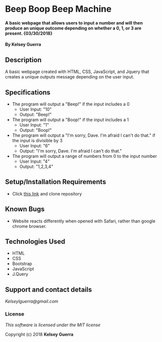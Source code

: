 # Beep Boop Beep Machine

#### A basic webpage that allows users to input a number and will then produce an unique outcome depending on whether a 0, 1, or 3 are present. {03/30/2018}

#### By Kelsey Guerra

## Description

A basic webpage created with HTML, CSS, JavaScript, and Jquery that creates a unique outputs message depending on the user input.

## Specifications

* The program will output a "Beep!" if the input includes a 0
  * User Input: "10"
  * Output: "Beep!"
* The program will output a "Boop!" if the input includes a 1
  * User Input: "1"
  * Output: "Boop!"
* The program will output a "I'm sorry, Dave. I'm afraid I can't do that." if the input is divisible by 3
  * User Input: "6"
  * Output: "I'm sorry, Dave. I'm afraid I can't do that."
* The program will output a range of numbers from 0 to the input number
  * User Input: "4"
  * Output: "1,2,3,4"
  
## Setup/Installation Requirements
* Click
<a href="https://github.com/kelseyguerra/beepboop.git">this link</a> and clone repository

## Known Bugs
* Website reacts differently when opened with Safari, rather than google chrome browser.

## Technologies Used
* HTML
* CSS
* Bootstrap
* JavaScript
* J.Query

## Support and contact details

_Kelseylguerra@gmail.com_

### License

*This software is licensed under the MIT license*

Copyright (c) 2018 **Kelsey Guerra**
